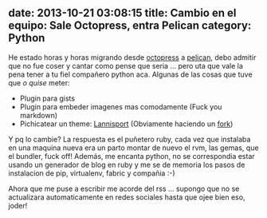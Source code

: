 date: 2013-10-21 03:08:15
title: Cambio en el equipo: Sale Octopress, entra Pelican
category: Python
---
He estado horas y horas migrando desde [octopress](http://octopress.org/) a [pelican](http://getpelican.com/), debo admitir que no fue coser y cantar como pense que seria ... pero uta que vale la pena tener a tu fiel compañero python aca.
Algunas de las cosas que tuve que _o quise_ meter:

* Plugin para gists
* Plugin para embeder imagenes mas comodamente (Fuck you markdown)
* Pichicatear un theme: [Lannisport](https://github.com/siovene/lannisport) (Obviamente haciendo un [fork](https://github.com/pperez/lannisport))

Y pq lo cambie? La respuesta es el puñetero ruby, cada vez que instalaba en una maquina nueva era un parto montar de nuevo el rvm, las gemas, que el bundler, fuck off!
Además, me encanta python, no se correspondia estar usando un generador de blog en ruby y me se de memoria los pasos de instalacion de pip, virtualenv, fabric y compañia :-)

Ahora que me puse a escribir me acorde del rss ... supongo que no se actualizara automaticamente en redes sociales hasta que ojee bien eso, joder!
